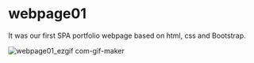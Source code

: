 # webpage01
It was our first SPA portfolio webpage based on html, css and Bootstrap.


![webpage01_ezgif com-gif-maker](https://user-images.githubusercontent.com/85713266/179327714-bdcd10b6-5799-4881-9b18-aa64f72ae576.gif)
